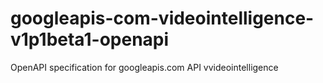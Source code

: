 # googleapis-com-videointelligence-v1p1beta1-openapi
OpenAPI specification for googleapis.com API vvideointelligence
